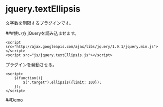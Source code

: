 jquery.textEllipsis
===================

文字数を制限するプラグインです。

###使い方
jQueryを読み込ませます。

```
<script src="http://ajax.googleapis.com/ajax/libs/jquery/1.9.1/jquery.min.js"></script>
<script src="js/jquery.textEllipsis.js"></script>
```

プラグインを発動させる。

```
<script>
	$(function(){
		$(".target").ellipsis({limit: 100});
	});
</script>
```

##[Demo](http://konweb.github.io/jquery.textEllipsis/test)